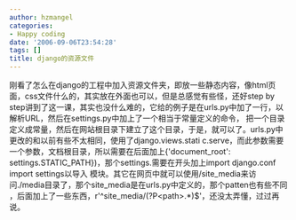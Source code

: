 ```yaml
---
author: hzmangel
categories:
- Happy coding
date: '2006-09-06T23:54:28'
tags: []
title: django的资源文件
---
```

刚看了怎么在django的工程中加入资源文件夹，即放一些静态内容，像html页面，css文件什么的，其实放在外面也可以，但是总感觉有些怪，还好step by
step讲到了这一课，其实也没什么难的，它给的例子是在urls.py中加了一行，以解析URL，然后在settings.py中加上了一个相当于常量定义的命令，
把一个目录定义成常量，然后在网站根目录下建立了这个目录，于是，就可以了。urls.py中更改的和以前有些不太相同，使用了django.views.stati
c.serve，而此参数需要一个参数，文档根目录，所以需要在后面加上{'document_root':
settings.STATIC_PATH})，那个settings.需要在开头加上import django.conf import settings以导入
模块。其它在网页中就可以使用/site_media来访问./media目录了，那个site_media是在urls.py中定义的，那个patten也有些不同
，后面加上了一些东西，r'^site_media/(?P&lt;path&gt;.*)$'，还没太弄懂，过过再说。